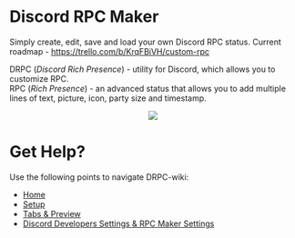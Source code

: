 ﻿# Discord RPC Maker

Simply create, edit, save and load your own Discord RPC status.
Current roadmap - https://trello.com/b/KrqFBiVH/custom-rpc

DRPC (_Discord Rich Presence_) - utility for Discord, which allows you to customize RPC.   
RPC (_Rich Presence_) - an advanced status that allows you to add multiple lines of text, picture, icon, party size and timestamp.

<p align="center"><img src="https://i.imgur.com/SbHT2ut.png"></p>

# Get Help?
Use the following points to navigate DRPC-wiki:
* [Home](https://github.com/aniv1re/CustomRPCMaker/wiki)
* [Setup](https://github.com/aniv1re/CustomRPCMaker/wiki/Setup-Guide)
* [Tabs & Preview](https://github.com/aniv1re/CustomRPCMaker/wiki/Tabs-&-Preview)
* [Discord Developers Settings & RPC Maker Settings](https://github.com/aniv1re/CustomRPCMaker/wiki/Discord-Developers-Settings-&-RPC-Maker-Settings)
